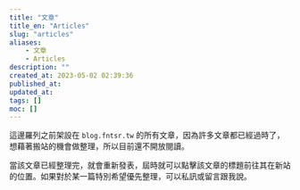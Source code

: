 ```yaml
---
title: "文章"
title_en: "Articles"
slug: "articles"
aliases:
    - 文章
    - Articles
description: ""
created_at: 2023-05-02 02:39:36
published_at: 
updated_at: 
tags: []
moc: []
---
```


這邊羅列之前架設在 `blog.fntsr.tw` 的所有文章，因為許多文章都已經過時了，想藉著搬站的機會做整理，所以目前還不開放閱讀。

當該文章已經整理完，就會重新發表，屆時就可以點擊該文章的標題前往其在新站的位置。如果對於某一篇特別希望優先整理，可以私訊或留言跟我說。
